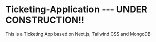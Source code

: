 # Ticketing-Application --- UNDER CONSTRUCTION!!
This is a Ticketing App based on Next.js, Tailwind CSS and MongoDB
